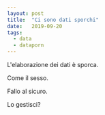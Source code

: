 ```yaml
---
layout: post
title:  "Ci sono dati sporchi"
date:   2019-09-20
tags:
  - data
  - dataporn
---
```


L'elaborazione dei dati è sporca.

Come il sesso.

Fallo al sicuro.

Lo gestisci?

